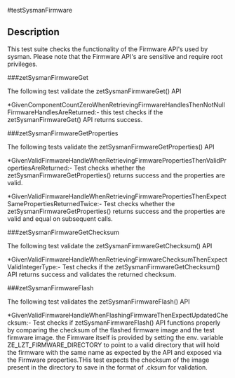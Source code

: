 #testSysmanFirmware

## Description

This test suite checks the functionality of the Firmware API's used by sysman. 
Please note that the Firmware API's are sensitive and require root privileges.

###zetSysmanFirmwareGet

The following test validate the zetSysmanFirmwareGet() API

*GivenComponentCountZeroWhenRetrievingFirmwareHandlesThenNotNullFirmwareHandlesAreReturned:- this test checks if the zetSysmanFirmwareGet() API returns success.

###zetSysmanFirmwareGetProperties

The following tests validate the zetSysmanFirmwareGetProperties() API

*GivenValidFirmwareHandleWhenRetrievingFirmwarePropertiesThenValidPropertiesAreReturned:- Test checks whether the zetSysmanFirmwareGetProperties() returns success and the properties are valid.

*GivenValidFirmwareHandleWhenRetrievingFirmwarePropertiesThenExpectSamePropertiesReturnedTwice:- Test checks whether the zetSysmanFirmwareGetProperties() returns success and the properties are valid and equal on subsequent calls.

###zetSysmanFirmwareGetChecksum

The following test validate the zetSysmanFirmwareGetChecksum() API

*GivenValidFirmwareHandleWhenRetrievingFirmwareChecksumThenExpectValidIntegerType:- Test checks if the zetSysmanFirmwareGetChecksum() API returns success and validates the returned checksum.

###zetSysmanFirmwareFlash

The following test validates the zetSysmanFirmwareFlash() API

*GivenValidFirmwareHandleWhenFlashingFirmwareThenExpectUpdatedChecksum:- Test checks if zetSysmanFirmwareFlash() API functions properly by comparing the checksum of the flashed firmware image and the test firmware image. the Firmware itself is provided by setting the env. variable ZE_LZT_FIRMWARE_DIRECTORY to point to a valid directory that will hold the firmware with the same name as expected by the API and exposed via the Firmware properties.THis test expects the checksum of the image present in the directory to save in the format of <fwImageName>.cksum for validation.
